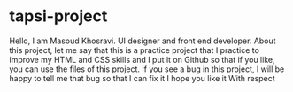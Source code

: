 # tapsi-project
Hello, I am Masoud Khosravi. UI designer and front end developer.
About this project, let me say that this is a practice project that I practice to improve my HTML and CSS skills and I put it on Github so that if you like, you can use the files of this project.
If you see a bug in this project, I will be happy to tell me that bug so that I can fix it
I hope you like it
With respect
